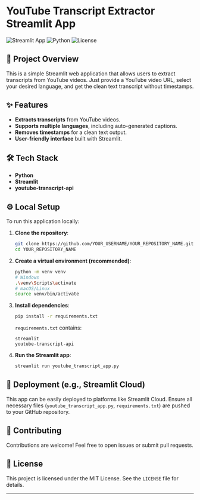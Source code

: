 # YouTube Transcript Extractor Streamlit App

![Streamlit App](https://img.shields.io/badge/Streamlit-App-FF4B4B?style=for-the-badge&logo=streamlit)
![Python](https://img.shields.io/badge/Python-3.8%2B-blue?style=for-the-badge&logo=python)
![License](https://img.shields.io/badge/License-MIT-green?style=for-the-badge)

## 🚀 Project Overview

This is a simple Streamlit web application that allows users to extract transcripts from YouTube videos. Just provide a YouTube video URL, select your desired language, and get the clean text transcript without timestamps.

## ✨ Features

*   **Extracts transcripts** from YouTube videos.
*   **Supports multiple languages**, including auto-generated captions.
*   **Removes timestamps** for a clean text output.
*   **User-friendly interface** built with Streamlit.

## 🛠️ Tech Stack

*   **Python**
*   **Streamlit**
*   **youtube-transcript-api**

## ⚙️ Local Setup

To run this application locally:

1.  **Clone the repository**:
    ```bash
    git clone https://github.com/YOUR_USERNAME/YOUR_REPOSITORY_NAME.git
    cd YOUR_REPOSITORY_NAME
    ```

2.  **Create a virtual environment (recommended)**:
    ```bash
    python -m venv venv
    # Windows
    .\venv\Scripts\activate
    # macOS/Linux
    source venv/bin/activate
    ```

3.  **Install dependencies**:
    ```bash
    pip install -r requirements.txt
    ```
    `requirements.txt` contains:
    ```
    streamlit
    youtube-transcript-api
    ```

4.  **Run the Streamlit app**:
    ```bash
    streamlit run youtube_transcript_app.py
    ```

## 🚀 Deployment (e.g., Streamlit Cloud)

This app can be easily deployed to platforms like Streamlit Cloud. Ensure all necessary files (`youtube_transcript_app.py`, `requirements.txt`) are pushed to your GitHub repository.

## 🤝 Contributing

Contributions are welcome! Feel free to open issues or submit pull requests.

## 📄 License

This project is licensed under the MIT License. See the `LICENSE` file for details.

---